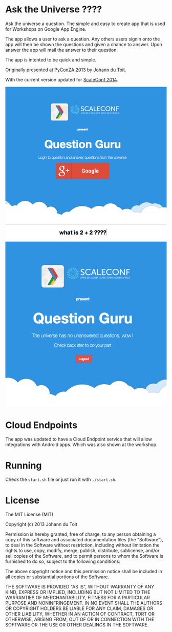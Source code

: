 # Ask the Universe ????

Ask the universe a question. The simple and easy to create app that is used for Workshops on Google App Engine.

The app allows a user to ask a question. Any others users signin onto the app will then be shown the questions and given a chance to answer. Upon answer the app will mail the answer to their question.

The app is intented to be quick and simple.

Originally presented at <a href="http://za.pycon.org/talks/26/">PyConZA 2013</a> by <a href="http://johanndutoit.net">Johann du Toit</a>.

With the current version updated for <a href="http://scaleconf.org/">ScaleConf 2014</a>.

![Screenshot of Homepage](/public/img/screens/home.png "Homepage")
![Screenshot of Question Page](/public/img/screens/question_list.png "Questions")

# Cloud Endpoints

The app was updated to have a Cloud Endpoint service that will allow integrations with Android apps. Which was also shown at the workshop.

# Running

Check the <code>start.sh</code> file or just run it with <code>./start.sh</code>.

# License

The MIT License (MIT)

Copyright (c) 2013 Johann du Toit

Permission is hereby granted, free of charge, to any person obtaining a copy of
this software and associated documentation files (the "Software"), to deal in
the Software without restriction, including without limitation the rights to
use, copy, modify, merge, publish, distribute, sublicense, and/or sell copies of
the Software, and to permit persons to whom the Software is furnished to do so,
subject to the following conditions:

The above copyright notice and this permission notice shall be included in all
copies or substantial portions of the Software.

THE SOFTWARE IS PROVIDED "AS IS", WITHOUT WARRANTY OF ANY KIND, EXPRESS OR
IMPLIED, INCLUDING BUT NOT LIMITED TO THE WARRANTIES OF MERCHANTABILITY, FITNESS
FOR A PARTICULAR PURPOSE AND NONINFRINGEMENT. IN NO EVENT SHALL THE AUTHORS OR
COPYRIGHT HOLDERS BE LIABLE FOR ANY CLAIM, DAMAGES OR OTHER LIABILITY, WHETHER
IN AN ACTION OF CONTRACT, TORT OR OTHERWISE, ARISING FROM, OUT OF OR IN
CONNECTION WITH THE SOFTWARE OR THE USE OR OTHER DEALINGS IN THE SOFTWARE.